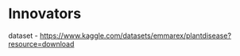 # Innovators                                                    
dataset - https://www.kaggle.com/datasets/emmarex/plantdisease?resource=download   


